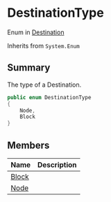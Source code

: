 # DestinationType

Enum in [Destination](api/csharp/yarn.compiler.basicblock.destination.md)

Inherits from `System.Enum`

## Summary


The type of a Destination.


```csharp
public enum DestinationType
{
    Node,
    Block
}
```

## Members

|Name|Description|
|:---|:---|
|[Block](api/csharp/yarn.compiler.basicblock.destination.destinationtype.block.md)||
|[Node](api/csharp/yarn.compiler.basicblock.destination.destinationtype.node.md)||

